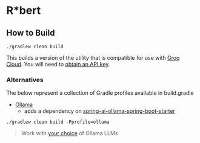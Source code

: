 # R*bert

## How to Build

```
./gradlew clean build
```

This builds a version of the utility that is compatible for use with [Groq Cloud](https://groq.com).  You will need to [obtain an API key](https://console.groq.com/docs/api-keys).


### Alternatives

The below represent a collection of Gradle profiles available in build.gradle

* [Ollama](https://ollama.com/)
  * adds a dependency on [spring-ai-ollama-spring-boot-starter](https://docs.spring.io/spring-ai/reference/api/chat/ollama-chat.html)


```
./gradlew clean build -Pprofile=ollama
```
> Work with [your choice](https://github.com/ollama/ollama?tab=readme-ov-file#model-library) of Ollama LLMs
